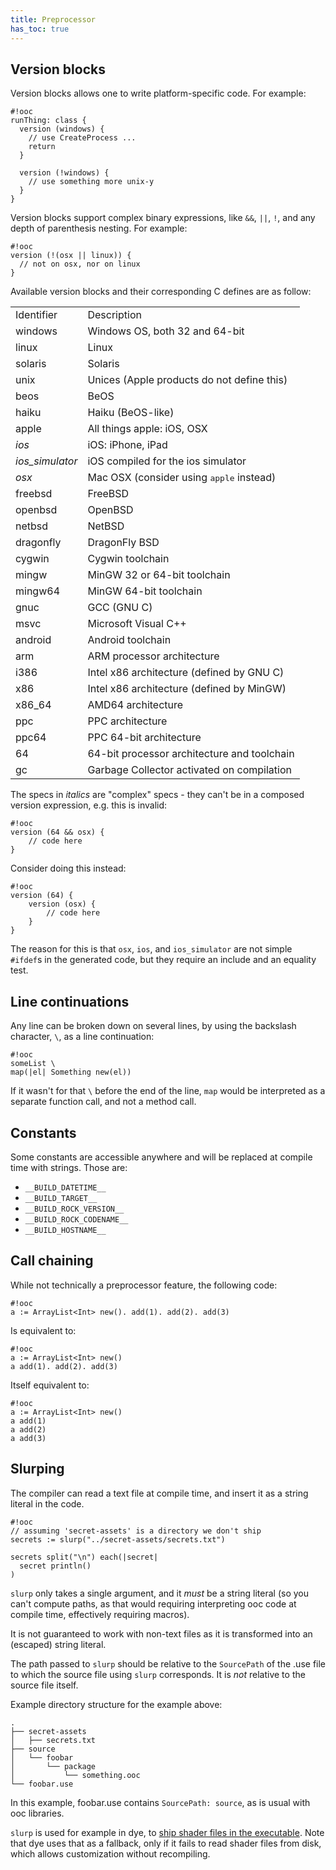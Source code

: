 ```yaml
---
title: Preprocessor
has_toc: true
---
```


## Version blocks

Version blocks allows one to write platform-specific code. For example:

    #!ooc
    runThing: class {
      version (windows) {
        // use CreateProcess ...
        return
      }

      version (!windows) {
        // use something more unix-y
      }
    }

Version blocks support complex binary expressions, like `&&`, `||`, `!`, and
any depth of parenthesis nesting. For example:

    #!ooc
    version (!(osx || linux)) {
      // not on osx, nor on linux
    }

Available version blocks and their corresponding C defines are as follow:

<table class="pretty">
<tbody>

<tr>
<td>Identifier</td>
<td>Description</td>
</tr>

<tr>
<td>windows</td>
<td>Windows OS, both 32 and 64-bit</td>
</tr>

<tr>
<td>linux</td>
<td>Linux</td>
</tr>

<tr>
<td>solaris</td>
<td>Solaris</td>
</tr>

<tr>
<td>unix</td>
<td>Unices (Apple products do not define this)</td>
</tr>

<tr>
<td>beos</td>
<td>BeOS</td>
</tr>

<tr>
<td>haiku</td>
<td>Haiku (BeOS-like)</td>
</tr>

<tr>
<td>apple</td>
<td>All things apple: iOS, OSX</td>
</tr>

<tr>
<td><em>ios</em></td>
<td>iOS: iPhone, iPad</td>
</tr>

<tr>
<td><em>ios_simulator</em></td>
<td>iOS compiled for the ios simulator</td>
</tr>

<tr>
<td><em>osx</em></td>
<td>Mac OSX (consider using <tt>apple</tt> instead)</td>
</tr>

<tr>
<td>freebsd</td>
<td>FreeBSD</td>
</tr>

<tr>
<td>openbsd</td>
<td>OpenBSD</td>
</tr>

<tr>
<td>netbsd</td>
<td>NetBSD</td>
</tr>

<tr>
<td>dragonfly</td>
<td>DragonFly BSD</td>
</tr>

<tr>
<td>cygwin</td>
<td>Cygwin toolchain</td>
</tr>

<tr>
<td>mingw</td>
<td>MinGW 32 or 64-bit toolchain</td>
</tr>

<tr>
<td>mingw64</td>
<td>MinGW 64-bit toolchain</td>
</tr>

<tr>
<td>gnuc</td>
<td>GCC (GNU C)</td>
</tr>

<tr>
<td>msvc</td>
<td>Microsoft Visual C++</td>
</tr>

<tr>
<td>android</td>
<td>Android toolchain</td>
</tr>

<tr>
<td>arm</td>
<td>ARM processor architecture</td>
</tr>

<tr>
<td>i386</td>
<td>Intel x86 architecture (defined by GNU C)</td>
</tr>

<tr>
<td>x86</td>
<td>Intel x86 architecture (defined by MinGW)</td>
</tr>

<tr>
<td>x86_64</td>
<td>AMD64 architecture</td>
</tr>

<tr>
<td>ppc</td>
<td>PPC architecture</td>
</tr>

<tr>
<td>ppc64</td>
<td>PPC 64-bit architecture</td>
</tr>

<tr>
<td>64</td>
<td>64-bit processor architecture and toolchain</td>
</tr>

<tr>
<td>gc</td>
<td>Garbage Collector activated on compilation</td>
</tr>

</tbody>
</table>

The specs in _italics_ are "complex" specs - they can't be in a composed version
expression, e.g. this is invalid:

    #!ooc
    version (64 && osx) {
        // code here
    }

Consider doing this instead:

    #!ooc
    version (64) {
        version (osx) {
            // code here
        }
    }

The reason for this is that `osx`, `ios`, and `ios_simulator` are not simple `#ifdef`s
in the generated code, but they require an include and an equality test.

## Line continuations

Any line can be broken down on several lines, by using the backslash character, `\`,
as a line continuation:

    #!ooc
    someList \
    map(|el| Something new(el))

If it wasn't for that `\` before the end of the line, `map` would be interpreted as
a separate function call, and not a method call.

## Constants

Some constants are accessible anywhere and will be replaced at compile time with
strings. Those are:

  * `__BUILD_DATETIME__`
  * `__BUILD_TARGET__`
  * `__BUILD_ROCK_VERSION__`
  * `__BUILD_ROCK_CODENAME__`
  * `__BUILD_HOSTNAME__`

## Call chaining

While not technically a preprocessor feature, the following code:

    #!ooc
    a := ArrayList<Int> new(). add(1). add(2). add(3)

Is equivalent to:

    #!ooc
    a := ArrayList<Int> new()
    a add(1). add(2). add(3)

Itself equivalent to:

    #!ooc
    a := ArrayList<Int> new()
    a add(1)
    a add(2)
    a add(3)

## Slurping

The compiler can read a text file at compile time, and insert it
as a string literal in the code.

    #!ooc
    // assuming 'secret-assets' is a directory we don't ship
    secrets := slurp("../secret-assets/secrets.txt")

    secrets split("\n") each(|secret|
      secret println()
    )

`slurp` only takes a single argument, and it *must* be a string
literal (so you can't compute paths, as that would requiring interpreting
ooc code at compile time, effectively requiring macros).

It is not guaranteed to work with non-text files as it is transformed
into an (escaped) string literal.

The path passed to `slurp` should be relative to the `SourcePath` of the
.use file to which the source file using `slurp` corresponds. It is
*not* relative to the source file itself.

Example directory structure for the example above:

    .
    ├── secret-assets
    │   ├── secrets.txt
    ├── source
    │   └── foobar
    │       └── package
    │           └── something.ooc
    └── foobar.use

In this example, foobar.use contains `SourcePath: source`, as is usual
with ooc libraries.

`slurp` is used for example in dye, to [ship shader files in the executable][dye].
Note that dye uses that as a fallback, only if it fails to read shader files
from disk, which allows customization without recompiling.

[dye]: https://github.com/fasterthanlime/dye/blob/master/source/dye/shader.ooc

